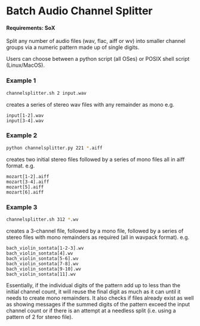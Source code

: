 # Batch Audio Channel Splitter

#### Requirements: SoX

Split any number of audio files (wav, flac, aiff or wv) into smaller channel groups via a numeric pattern made up of single digits.

Users can choose between a python script (all OSes) or POSIX shell script (Linux/MacOS).

### Example 1

```sh
channelsplitter.sh 2 input.wav
```
creates a series of stereo wav files with any remainder as mono
e.g. 
```
input[1-2].wav
input[3-4].wav
```
### Example 2

```sh
python channelsplitter.py 221 *.aiff
```
creates two initial stereo files followed by a series of mono files all in aiff format.
e.g.
```
mozart[1-2].aiff
mozart[3-4].aiff
mozart[5].aiff
mozart[6].aiff
```
### Example 3

```sh
channelsplitter.sh 312 *.wv
```
creates a 3-channel file, followed by a mono file, followed by a series of stereo files with mono remainders as required (all in wavpack format).
e.g.
```
bach_violin_sontata[1-2-3].wv
bach_violin_sontata[4].wv
bach_violin_sontata[5-6].wv
bach_violin_sontata[7-8].wv
bach_violin_sontata[9-10].wv
bach_violin_sontata[11].wv
```

Essentially, if the individual digits of the pattern add up to less than the initial channel count, it will reuse the final digit as much as it can until it needs to create mono remainders. It also checks if files already exist as well as showing messages if the summed digits of the pattern exceed the input channel count or if there is an attempt at a needless split (i.e. using a pattern of 2 for stereo file).
